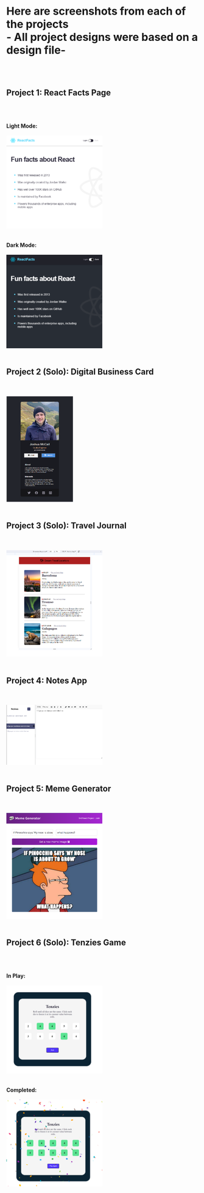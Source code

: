 # Here are screenshots from each of the projects </br> - All project designs were based on a design file-
</br>
</br>

## Project 1: React Facts Page

</br>
</br>

**Light Mode:**
</br>
</br>
<img src="./project-screenshots/react-facts-light-ss.png" width="50%"  />
</br>
</br>

**Dark Mode:**
</br>
</br>
<img src="./project-screenshots/react-facts-dark-ss.png" width="50%"  />
</br>
</br>

## Project 2 (Solo): Digital Business Card
</br>
</br>
<img src="./project-screenshots/digital-business-card-ss.png" width="35%"  />
</br>
</br>

## Project 3 (Solo): Travel Journal
</br>
</br>
<img src="./project-screenshots/travel-journal-ss.png" width="50%"  />
</br>
</br>

## Project 4: Notes App
</br>
</br>
<img src="./project-screenshots/notes-app-ss.png" width="50%"  />
</br>
</br>

## Project 5: Meme Generator
</br>
</br>
<img src="./project-screenshots/meme-generator-ss.png" width="50%"  />
</br>
</br>

## Project 6 (Solo): Tenzies Game
</br>
</br>

**In Play:**
</br>
</br>
<img src="./project-screenshots/tenzies-inplay-ss.png" width="50%"  />
</br>
</br>

**Completed:**
</br>
</br>
<img src="./project-screenshots/tenzies-complete-ss.png" width="50%"  />
</br>
</br>


